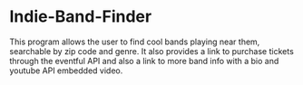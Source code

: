 # Indie-Band-Finder

This program allows the user to find cool bands playing near them, searchable by zip code and genre. It also provides a link to 
purchase tickets through the eventful API and also a link to more band info with a bio and youtube API embedded video.
